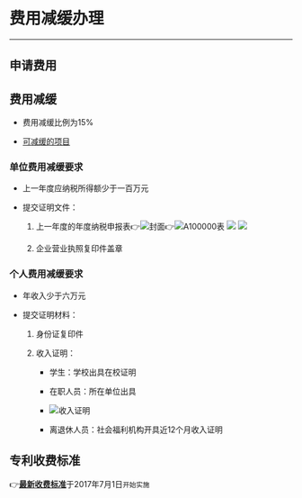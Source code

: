 # 费用减缓办理

***


## 申请费用

## 费用减缓

- 费用减缓比例为15% 

- [可减缓的项目](:/2c4c527281a5494d90623fcf637d0ba4)

### 单位费用减缓要求

- 上一年度应纳税所得额少于一百万元

- 提交证明文件：

    1. 上一年度的年度纳税申报表👉![封面](https://i.loli.net/2019/12/11/5xeGBntR9ZuypFf.jpg)👉![A100000表](https://i.loli.net/2019/12/11/GUxKZbfLCW3rYmV.jpg)
![](https://tcs-ga.teambition.net/storage/111r434ece485f52bc2d165bb460a6ff2a19?Signature=eyJhbGciOiJIUzI1NiIsInR5cCI6IkpXVCJ9.eyJBcHBJRCI6IjU5Mzc3MGZmODM5NjMyMDAyZTAzNThmMSIsIl9hcHBJZCI6IjU5Mzc3MGZmODM5NjMyMDAyZTAzNThmMSIsIl9vcmdhbml6YXRpb25JZCI6IiIsImV4cCI6MTU5NzE5Njg1NiwiaWF0IjoxNTk2NTkyMDU2LCJyZXNvdXJjZSI6Ii9zdG9yYWdlLzExMXI0MzRlY2U0ODVmNTJiYzJkMTY1YmI0NjBhNmZmMmExOSJ9.93OLBGBxs1gVB0vtdNIDybavjkkE9gfoQp0v2fxiUPs&download=%E8%B4%B9%E5%87%8F%E6%96%87%E4%BB%B6%E5%B0%81%E9%9D%A2.jpg "")
![](https://tcs-ga.teambition.net/storage/111r2c862c810a2f48730b2b5908db7dec4b?Signature=eyJhbGciOiJIUzI1NiIsInR5cCI6IkpXVCJ9.eyJBcHBJRCI6IjU5Mzc3MGZmODM5NjMyMDAyZTAzNThmMSIsIl9hcHBJZCI6IjU5Mzc3MGZmODM5NjMyMDAyZTAzNThmMSIsIl9vcmdhbml6YXRpb25JZCI6IiIsImV4cCI6MTU5NzE5Njg1NiwiaWF0IjoxNTk2NTkyMDU2LCJyZXNvdXJjZSI6Ii9zdG9yYWdlLzExMXIyYzg2MmM4MTBhMmY0ODczMGIyYjU5MDhkYjdkZWM0YiJ9.el3aKnjHQxhCc-dt7X3FrwBNz0lhsw7Te_t0GD4OVqE&download=GUxKZbfLCW3rYmV.jpg "")

    1. 企业营业执照复印件盖章

### 个人费用减缓要求

- 年收入少于六万元

- 提交证明材料：

    1. 身份证复印件

    1. 收入证明：

        - 学生：学校出具在校证明

        - 在职人员：所在单位出具 
        -  ![__收入证明__](https://i.loli.net/2019/12/11/IOkPflGEvKTMCht.jpg)

        - 离退休人员：社会福利机构开具近12个月收入证明

## 专利收费标准 

👉[__最新收费标准__](http://www.cnipa.gov.cn/zscqgz/sfgs.pdf)于2017年7月1日`开始实施`






